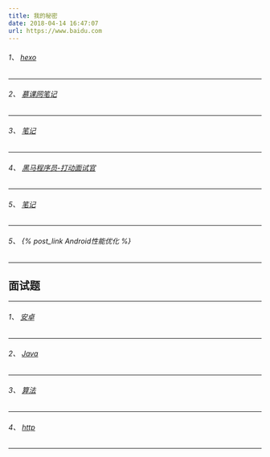 ```yaml
---
title: 我的秘密
date: 2018-04-14 16:47:07
url: https://www.baidu.com
---
```

###### 1、 [hexo](http://zhenglinfei.cn/hexo/) 

---
###### 2、 [慕课网笔记](localhost:4000/imooc/)
---
###### 3、 [笔记](http://zhenglinfei.cn/notebook/)
---
###### 4、 [黑马程序员-打动面试官](http://zhenglinfei.cn/ddmsg)
---
###### 5、 [笔记](http://zhenglinfei.cn/notebook/)
---
###### 5、 {% post_link Android性能优化 %}
---


面试题
---
---
###### 1、 [安卓](localhost:4000/ms-android/) 
---
###### 2、 [Java](localhost:4000/ms-java/) 
---
###### 3、 [算法](localhost:4000/ms-suanfa/) 
---
###### 4、 [http](localhost:4000/ms-http/) 
---